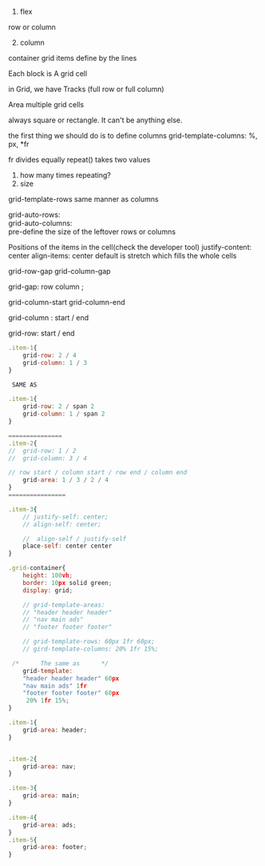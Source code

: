 1. flex

row or column

2. column

container grid items
define by the lines

Each block is A grid cell

in Grid,
we have Tracks (full row or full column)

Area
multiple grid cells

always square or rectangle.
It can't be anything else.

the first thing we should do is
to define columns
grid-template-columns: %, px, \*fr

fr divides equally
repeat()
takes two values

1.  how many times repeating?
2.  size

grid-template-rows
same manner as columns

grid-auto-rows:  
grid-auto-columns:  
pre-define the size of the leftover rows or columns

Positions of the items in the cell(check the developer tool)
justify-content: center
align-items: center
default is stretch which fills the whole cells

grid-row-gap
grid-column-gap

grid-gap: row column ;

grid-column-start
grid-column-end

grid-column : start / end

grid-row: start / end

```js
.item-1{
    grid-row: 2 / 4
    grid-column: 1 / 3
}

 SAME AS

.item-1{
    grid-row: 2 / span 2
    grid-column: 1 / span 2
}

===============
.item-2{
//  grid-row: 1 / 2
//  grid-column: 3 / 4

// row start / column start / row end / column end
    grid-area: 1 / 3 / 2 / 4
}
================

.item-3{
    // justify-self: center;
    // align-self: center;

    //  align-self / justify-self
    place-self: center center
}

```

```js
.grid-container{
    height: 100vh;
    border: 10px solid green;
    display: grid;

    // grid-template-areas:
    // "header header header"
    // "nav main ads"
    // "footer footer footer"

    // grid-template-rows: 60px 1fr 60px;
    // gird-template-columns: 20% 1fr 15%;

 /*      The same as      */
    grid-template:
    "header header header" 60px
    "nav main ads" 1fr
    "footer footer footer" 60px
     20% 1fr 15%;
}

.item-1{
    grid-area: header;
}


.item-2{
    grid-area: nav;
}

.item-3{
    grid-area: main;
}

.item-4{
    grid-area: ads;
}
.item-5{
    grid-area: footer;
}

```
